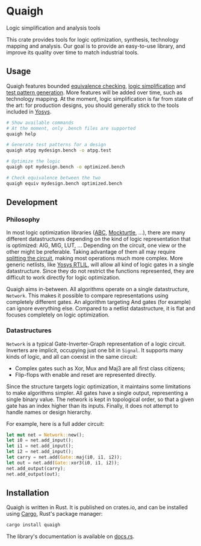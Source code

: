 # Quaigh

<!-- cargo-rdme start -->

Logic simplification and analysis tools

This crate provides tools for logic optimization, synthesis, technology mapping and analysis.
Our goal is to provide an easy-to-use library, and improve its quality over time to match industrial tools.

## Usage

Quaigh features bounded [equivalence checking](https://en.wikipedia.org/wiki/Formal_equivalence_checking),
[logic simplification](https://en.wikipedia.org/wiki/Logic_optimization) and
[test pattern generation](https://en.wikipedia.org/wiki/Automatic_test_pattern_generation).
More features will be added over time, such as technology mapping.
At the moment, logic simplification is far from state of the art: for production designs, you should
generally stick to the tools included in [Yosys](https://github.com/YosysHQ/yosys).

```bash
# Show available commands
# At the moment, only .bench files are supported
quaigh help

# Generate test patterns for a design
quaigh atpg mydesign.bench -o atpg.test

# Optimize the logic
quaigh opt mydesign.bench -o optimized.bench

# Check equivalence between the two
quaigh equiv mydesign.bench optimized.bench
```

## Development

### Philosophy

In most logic optimization libraries ([ABC](https://github.com/berkeley-abc/abc), [Mockturtle](https://github.com/lsils/mockturtle), ...),
there are many different datastructures depending on the kind of logic representation that is optimized:
AIG, MIG, LUT, ...
Depending on the circuit, one view or the other might be preferable.
Taking advantage of them all may require [splitting the circuit](https://github.com/lnis-uofu/LSOracle), making most operations much more complex.
More generic netlists, like [Yosys RTLIL](https://yosyshq.readthedocs.io/projects/yosys/en/latest/CHAPTER_Overview.html#the-rtl-intermediate-language-rtlil),
will allow all kind of logic gates in a single datastructure.
Since they do not restrict the functions represented, they are difficult to work directly for logic optimization.

Quaigh aims in-between. All algorithms operate on a single datastructure, `Network`.
This makes it possible to compare representations using completely different gates.
An algorithm targeting And gates (for example) can ignore everything else.
Compared to a netlist datastructure, it is flat and focuses completely on logic optimization.

### Datastructures

`Network` is a typical Gate-Inverter-Graph representation of a logic circuit.
Inverters are implicit, occupying just one bit in `Signal`.
It supports many kinds of logic, and all can coexist in the same circuit:
*   Complex gates such as Xor, Mux and Maj3 are all first class citizens;
*   Flip-flops with enable and reset are represented directly.

Since the structure targets logic optimization, it maintains some limitations to make algorithms simpler.
All gates have a single output, representing a single binary value.
The network is kept in topological order, so that a given gate has an index higher than its inputs.
Finally, it does not attempt to handle names or design hierarchy.

For example, here is a full adder circuit:
```rust
let mut net = Network::new();
let i0 = net.add_input();
let i1 = net.add_input();
let i2 = net.add_input();
let carry = net.add(Gate::maj(i0, i1, i2));
let out = net.add(Gate::xor3(i0, i1, i2));
net.add_output(carry);
net.add_output(out);
```

<!-- cargo-rdme end -->

## Installation

Quaigh is written in Rust. It is published on crates.io, and can be installed using
[Cargo](https://doc.rust-lang.org/cargo/getting-started/installation.html), Rust's package manager:
```bash
cargo install quaigh
```

The library's documentation is available on [docs.rs](https://docs.rs/crate/quaigh/latest).


